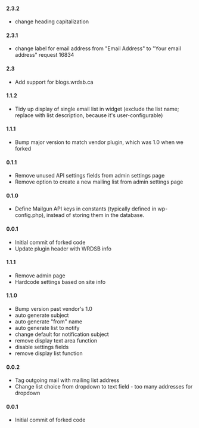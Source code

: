 #### 2.3.2
* change heading capitalization

#### 2.3.1
* change label for email address from "Email Address" to "Your email address" request 16834

#### 2.3
* Add support for blogs.wrdsb.ca

#### 1.1.2
* Tidy up display of single email list in widget (exclude the list name; replace with list description, because it's user-configurable)

#### 1.1.1
* Bump major version to match vendor plugin, which was 1.0 when we forked

#### 0.1.1
* Remove unused API settings fields from admin settings page
* Remove option to create a new mailing list from admin settings page

#### 0.1.0
* Define Mailgun API keys in constants (typically defined in wp-config.php), instead of storing them in the database.

#### 0.0.1
* Initial commit of forked code
* Update plugin header with WRDSB info
#### 1.1.1
* Remove admin page
* Hardcode settings based on site info

#### 1.1.0
* Bump version past vendor's 1.0
* auto generate subject
* auto generate "from" name
* auto generate list to notify
* change default for notification subject
* remove display text area function
* disable settings fields
* remove display list function

#### 0.0.2
* Tag outgoing mail with mailing list address
* Change list choice from dropdown to text field - too many addresses for dropdown

#### 0.0.1
* Initial commit of forked code
